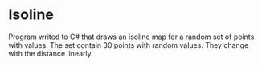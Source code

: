 # Isoline

Program writed to C# that draws an isoline map for a random set of points with values. The set contain 30 points with random values. They change with the distance linearly.
